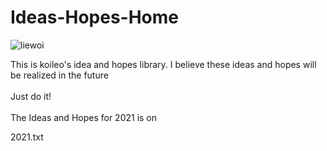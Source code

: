 # Ideas-Hopes-Home
<p align="left"> <img src="https://komarev.com/ghpvc/?username=liewoi&label=Profile%20views&color=0e75b6&style=flat" alt="liewoi" /> </p>
This is koileo's idea and hopes library. I believe these ideas and hopes will be realized in the future 
<br><br>
Just do it!
<br><br>
The Ideas and Hopes for 2021 is on <p>2021.txt<a href ='https://github.com/liewoi/Ideas-Hopes-Home/2021.txt'>
